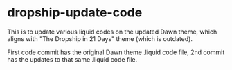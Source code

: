 # dropship-update-code

This is to update various liquid codes on the updated Dawn theme, which aligns with "The Dropship in 21 Days" theme (which is outdated).

First code commit has the original Dawn theme .liquid code file, 2nd commit has the updates to that same .liquid code file.